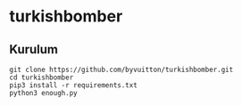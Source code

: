 # turkishbomber


<h2>Kurulum</h2>

```console
git clone https://github.com/byvuitton/turkishbomber.git
cd turkishbomber
pip3 install -r requirements.txt
python3 enough.py
```
